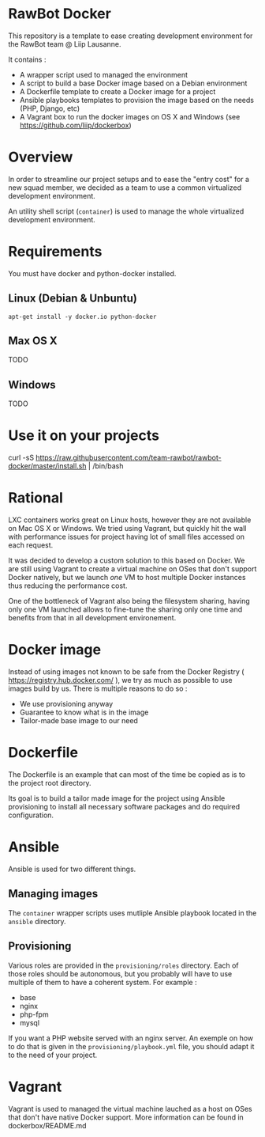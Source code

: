RawBot Docker
=============

This repository is a template to ease creating development environment for the RawBot team @ Liip Lausanne.

It contains :

* A wrapper script used to managed the environment
* A script to build a base Docker image based on a Debian environment
* A Dockerfile template to create a Docker image for a project
* Ansible playbooks templates to provision the image based on the needs (PHP, Django, etc)
* A Vagrant box to run the docker images on OS X and Windows (see https://github.com/liip/dockerbox)

Overview
========

In order to streamline our project setups and to ease the "entry cost" for a new squad member, we
decided as a team to use a common virtualized development environment.

An utility shell script (`container`) is used to manage the whole virtualized development environment.

Requirements
============

You must have docker and python-docker installed.

Linux (Debian & Unbuntu)
------------------------

```
apt-get install -y docker.io python-docker
```

Max OS X
--------

TODO

Windows
-------

TODO

Use it on your projects
=======================

curl -sS https://raw.githubusercontent.com/team-rawbot/rawbot-docker/master/install.sh | /bin/bash

Rational
========

LXC containers works great on Linux hosts, however they are not available on Mac OS X or Windows.
We tried using Vagrant, but quickly hit the wall with performance issues for project having lot
of small files accessed on each request.

It was decided to develop a custom solution to this based on Docker. We are still using Vagrant to
create a virtual machine on OSes that don't support Docker natively, but we launch *one* VM to host
multiple Docker instances thus reducing the performance cost.

One of the bottleneck of Vagrant also being the filesystem sharing, having only one VM launched allows
to fine-tune the sharing only one time and benefits from that in all development environement.

Docker image
============

Instead of using images not known to be safe from the Docker Registry ( https://registry.hub.docker.com/ ),
we try as much as possible to use images build by us. There is multiple reasons to do so :

* We use provisioning anyway
* Guarantee to know what is in the image
* Tailor-made base image to our need


Dockerfile
==========

The Dockerfile is an example that can most of the time be copied as is to the project root directory.

Its goal is to build a tailor made image for the project using Ansible provisioning to install all
necessary software packages and do required configuration.

Ansible
=======

Ansible is used for two different things.

Managing images
---------------

The `container` wrapper scripts uses mutliple Ansible playbook located in the `ansible` directory.

Provisioning
------------

Various roles are provided in the `provisioning/roles` directory. Each of those roles should be autonomous,
but you probably will have to use multiple of them to have a coherent system. For example :

* base
* nginx
* php-fpm
* mysql

If you want a PHP website served with an nginx server. An exemple on how to do that is given in the
`provisioning/playbook.yml` file, you should adapt it to the need of your project.

Vagrant
=======

Vagrant is used to managed the virtual machine lauched as a host on OSes that don't have native
Docker support. More information can be found in dockerbox/README.md
